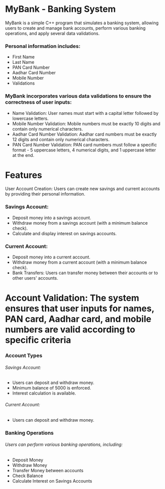 # MyBank - Banking System
MyBank is a simple C++ program that simulates a banking system, allowing users to create and manage bank accounts, perform various banking operations, and apply several data validations.
### Personal information includes:
* First Name
* Last Name
* PAN Card Number
* Aadhar Card Number
* Mobile Number
* Validations

### MyBank incorporates various data validations to ensure the correctness of user inputs:
* Name Validation: User names must start with a capital letter followed by lowercase letters.
* Mobile Number Validation: Mobile numbers must be exactly 10 digits and contain only numerical characters.
* Aadhar Card Number Validation: Aadhar card numbers must be exactly 12 digits and contain only numerical characters.
* PAN Card Number Validation: PAN card numbers must follow a specific format - 5 uppercase letters, 4 numerical digits, and 1 uppercase letter at the end.

# Features
User Account Creation: Users can create new savings and current accounts by providing their personal information.

### Savings Account:
* Deposit money into a savings account.
* Withdraw money from a savings account (with a minimum balance check).
* Calculate and display interest on savings accounts.

### Current Account:
* Deposit money into a current account.
* Withdraw money from a current account (with a minimum balance check).
* Bank Transfers: Users can transfer money between their accounts or to other users' accounts.

# Account Validation: The system ensures that user inputs for names, PAN card, Aadhar card, and mobile numbers are valid according to specific criteria

### Account Types
###### Savings Account:

* Users can deposit and withdraw money.
* Minimum balance of 5000 is enforced.
* Interest calculation is available.
###### Current Account:

* Users can deposit and withdraw money.
### Banking Operations
###### Users can perform various banking operations, including:
* Deposit Money
* Withdraw Money
* Transfer Money between accounts
* Check Balance
* Calculate Interest on Savings Accounts
